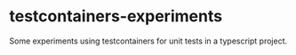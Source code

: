 # testcontainers-experiments

Some experiments using testcontainers for unit tests in a typescript project.